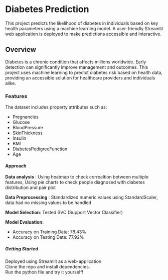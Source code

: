 # **Diabetes Prediction**  
This project predicts the likelihood of diabetes in individuals based on key health parameters using a machine learning model. A user-friendly Streamlit web application is deployed to make predictions accessible and interactive.

## **Overview**  
Diabetes is a chronic condition that affects millions worldwide. Early detection can significantly improve management and outcomes. This project uses machine learning to predict diabetes risk based on health data, providing an accessible solution for healthcare providers and individuals alike.

### **Features**  
The dataset includes property attributes such as:  

- Pregnancies  
- Glucose  
- BloodPressure  
- SkinThickness  
- Insulin  
- BMI  
- DiabetesPedigreeFunction  
- Age
  
#### **Approach**
**Data analysis** : Using heatmap to check correaltion between multiple features, Using pie charts to check people diagnosed with diabetes distribution and pair plot  

**Data Preprocessing** : Standardized numeric values using StandardScaler, data had no missing values to be handled  

**Model Selection**: Tested SVC (Support Vector Classifier)   

**Model Evaluation:**  
- Accuracy on Training Data: 78.43%  
- Accuracy on Testing Data: 77.92%  

##### **Getting Started**
Deployed using Streamlit as a web-application   
Clone the repo and install dependencies.  
Run the python file and try it yourself!
